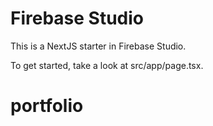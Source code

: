 
# Firebase Studio

This is a NextJS starter in Firebase Studio.

To get started, take a look at src/app/page.tsx.
# portfolio
